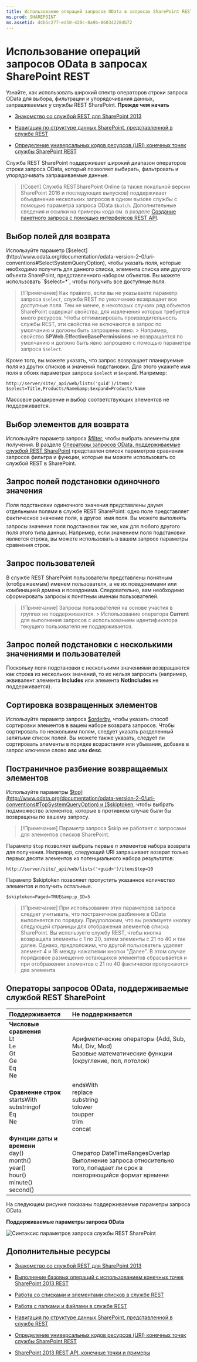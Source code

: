 ```yaml
---
title: Использование операций запросов OData в запросах SharePoint REST
ms.prod: SHAREPOINT
ms.assetid: d4b5c277-ed50-420c-8a9b-860342284b72
---
```




# Использование операций запросов OData в запросах SharePoint REST
Узнайте, как использовать широкий спектр операторов строки запроса OData для выбора, фильтрации и упорядочивания данных, запрашиваемых у службы REST SharePoint.
 **Прежде чем начать**
  
    
    


-  [Знакомство со службой REST для SharePoint 2013](get-to-know-the-sharepoint-2013-rest-service.md)
    
  
-  [Навигация по структуре данных SharePoint, представленной в службе REST](navigate-the-sharepoint-data-structure-represented-in-the-rest-service.md)
    
  
-  [Определение универсальных кодов ресурсов (URI) конечных точек службы SharePoint REST](determine-sharepoint-rest-service-endpoint-uris.md)
    
  

Служба REST SharePoint поддерживает широкий диапазон операторов строки запроса OData, который позволяет выбирать, фильтровать и упорядочивать запрашиваемые данные.
  
    
    


> [!Совет]
> Служба RESTSharePoint Online (а также локальной версии SharePoint 2016 и последующих выпусков) поддерживает объединение нескольких запросов в одном вызове службы с помощью параметра запроса OData  `$batch`. Дополнительные сведения и ссылки на примеры кода см. в разделе  [Создание пакетного запроса с помощью интерфейсов REST API](make-batch-requests-with-the-rest-apis.md). 
  
    
    


## Выбор полей для возврата

Используйте параметр  [$select](http://www.odata.org/documentation/odata-version-2-0/uri-conventions#SelectSystemQueryOption), чтобы указать поля, которые необходимо получить для данного списка, элемента списка или другого объекта SharePoint, представленного набором объектов. Вы можете использовать  `$select=*`, чтобы получить все доступные поля.
  
    
    

> [!Примечание]
> Как правило, если вы не указываете параметр запроса  `$select`, служба REST по умолчанию возвращает все доступные поля. Тем не менее, в некоторых случаях ряд объектов SharePoint содержат свойства, для извлечения которых требуется много ресурсов. Чтобы оптимизировать производительность службы REST, эти свойства не включаются в запрос по умолчанию и должны быть запрошены явно. > Например, свойство **SPWeb.EffectiveBasePermissions** не возвращается по умолчанию и должно быть явно запрошено с помощью параметра запроса `$select`. 
  
    
    

Кроме того, вы можете указать, что запрос возвращает планируемые поля из других списков и значений подстановки. Для этого укажите имя поля в обоих параметрах запроса  `$select` и `$expand`. Например:
  
    
    
 `http://server/site/_api/web/lists('guid')/items?$select=Title,Products/Name&amp;$expand=Products/Name`
  
    
    
Массовое расширение и выбор соответствующих элементов не поддерживается.
  
    
    

## Выбор элементов для возврата

Используйте параметр запроса  [$filter](http://www.odata.org/documentation/odata-version-2-0/uri-conventions#FilterSystemQueryOption), чтобы выбрать элементы для получения. В разделе  [Операторы запросов OData, поддерживаемые службой REST SharePoint](#bk_supported) представлен список параметров сравнения запросов фильтра и функции, которые вы можете использовать со службой REST в SharePoint.
  
    
    

## Запрос полей подстановки одиночного значения

Поля подстановки одиночного значения представлены двумя отдельными полями в службе REST SharePoint: одно поле представляет фактическое значение поля, а другое  имя поля. Вы можете выполнять запросы значения поля подстановки так же, как для любого другого поля этого типа данных. Например, если значением поля подстановки является строка, вы можете использовать в вашем запросе параметры сравнения строк.
  
    
    

## Запрос пользователей

В службе REST SharePoint пользователи представлены понятным (отображаемым) именем пользователя, а не их псевдонимами или комбинацией домена и псевдонима. Следовательно, вам необходимо сформировать запросы к понятным именам пользователей.
  
    
    

> [!Примечание]
> Запросы пользователей на основе участия в группах не поддерживаются. > Использование оператора **Current** для выполнения запросов с использованием идентификатора текущего пользователя не поддерживается.
  
    
    


## Запрос полей подстановки с несколькими значениями и пользователей

Поскольку поля подстановки с несколькими значениями возвращаются как строка из нескольких значений, то их нельзя запросить (например, эквивалент элемента **Includes** или элемента **NotIncludes** не поддерживается).
  
    
    

## Сортировка возвращенных элементов

Используйте параметр запроса  [$orderby](http://www.odata.org/documentation/odata-version-2-0/uri-conventions#OrderBySystemQueryOption), чтобы указать способ сортировки элементов в вашем наборе возврата запросов. Чтобы сортировать по нескольким полям, следует указать разделенный запятыми список полей. Вы можете также указать, следует ли сортировать элементы в порядке возрастания или убывания, добавив в запрос ключевое слово **asc** или **desc**.
  
    
    

## Постраничное разбиение возвращаемых элементов

Используйте параметры  [$top](http://www.odata.org/documentation/odata-version-2-0/uri-conventions#TopSystemQueryOption) и [$skiptoken](http://msdn.microsoft.com/library/dd942121.aspx), чтобы выбрать подмножество элементов, которые в противном случае были бы возвращены по вашему запросу.
  
    
    

> [!Примечание]
> Параметр запроса $skip не работает с запросами для элементов списков SharePoint. 
  
    
    

Параметр  `$top` позволяет выбрать первые *n*  элементов набора возврата для получения. Например, следующий URI запрашивает возврат только первых десяти элементов из потенциального набора результатов:
  
    
    
 `http://server/site/_api/web/lists('<guid>')/items$top=10`
  
    
    
Параметр $skiptoken позволяет пропустить указанное количество элементов и получить остальные.
  
    
    
 `$skiptoken=Paged=TRUE&amp;p_ID=5`
  
    
    

> [!Примечание]
> При использовании этих параметров запроса следует учитывать, что постраничное разбиение в OData выполняется по порядку. Предположим, что вы реализуете кнопку следующей страницы для отображения элементов списка SharePoint. Вы используете службу REST, чтобы кнопка возвращала элементы с 1 по 20, затем элементы с 21 по 40 и так далее. Однако, предположим, что другой пользователь удаляет элемент 4 и 18 между нажатиями кнопки "Далее". В этом случае порядковое размещение остающихся элементов сбрасывается и при отображении элементов с 21 по 40 фактически пропускаются два элемента. 
  
    
    


## Операторы запросов OData, поддерживаемые службой REST SharePoint
<a name="bk_supported"> </a>



|**Поддерживается**|**Не поддерживается**|
|:-----|:-----|
|**Числовые сравнения** <br/>  Lt <br/>  Le <br/>  Gt <br/>  Ge <br/>  Eq <br/>  Ne <br/> | Арифметические операторы           (Add, Sub, Mul, Div, Mod) <br/>  Базовые математические функции          (округление, пол, потолок)  <br/> |
|**Сравнение строк** <br/>  startsWith <br/>  substringof <br/>  Eq <br/>  Ne <br/> | endsWith <br/>  replace <br/>  substring <br/>  tolower <br/>  toupper <br/>  trim <br/>  concat <br/> |
|**Функции даты и времени** <br/>  day() <br/>  month() <br/>  year() <br/>  hour() <br/>  minute() <br/>  second() <br/> | Оператор DateTimeRangesOverlap <br/>  Выполнение запроса относительно того, попадает ли срок в повторяющийся формат времени <br/> |
   
На следующем рисунке показаны поддерживаемые параметры запроса OData.
  
    
    

**Поддерживаемые параметры запроса OData**

  
    
    

  
    
    
![Синтаксис параметров запроса службы REST SharePoint](images/SPF15Con_REST_queryOptionSyntax.png)
  
    
    

  
    
    

  
    
    

## Дополнительные ресурсы
<a name="bk_addresources"> </a>


-  [Знакомство со службой REST для SharePoint 2013](get-to-know-the-sharepoint-2013-rest-service.md)
    
  
-  [Выполнение базовых операций с использованием конечных точек SharePoint 2013 REST](complete-basic-operations-using-sharepoint-2013-rest-endpoints.md)
    
  
-  [Работа со списками и элементами списков в службе REST](working-with-lists-and-list-items-with-rest.md)
    
  
-  [Работа с папками и файлами в службе REST](working-with-folders-and-files-with-rest.md)
    
  
-  [Навигация по структуре данных SharePoint, представленной в службе REST](navigate-the-sharepoint-data-structure-represented-in-the-rest-service.md)
    
  
-  [Определение универсальных кодов ресурсов (URI) конечных точек службы SharePoint REST](determine-sharepoint-rest-service-endpoint-uris.md)
    
  
-  [SharePoint 2013 REST API, конечные точки и примеры](02128c70-9d27-4388-9374-a11bce68fdb8.md)
    
  

  
    
    
